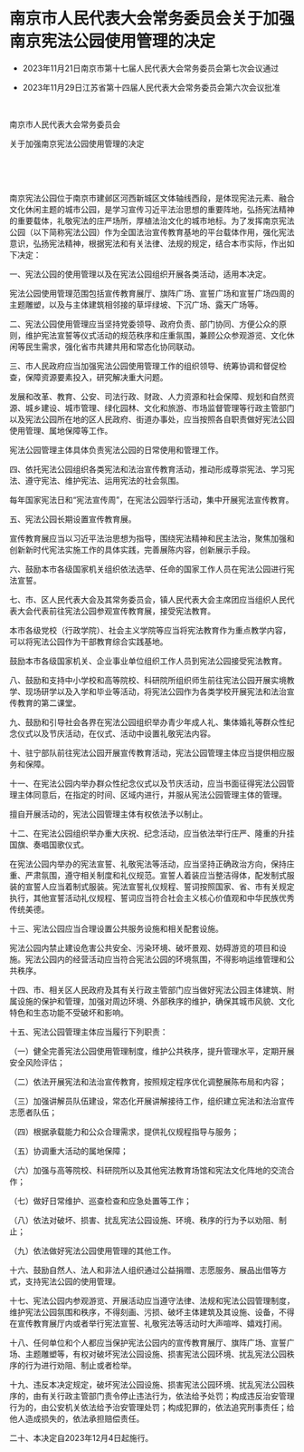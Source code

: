 # 南京市人民代表大会常务委员会关于加强南京宪法公园使用管理的决定

- 2023年11月21日南京市第十七届人民代表大会常务委员会第七次会议通过

- 2023年11月29日江苏省第十四届人民代表大会常务委员会第六次会议批准

<!-- INFO END -->

​

南京市人民代表大会常务委员会

关于加强南京宪法公园使用管理的决定

​

​

南京宪法公园位于南京市建邺区河西新城区文体轴线西段，是体现宪法元素、融合文化休闲主题的城市公园，是学习宣传习近平法治思想的重要阵地，弘扬宪法精神的重要载体，礼敬宪法的庄严场所，厚植法治文化的城市地标。为了发挥南京宪法公园（以下简称宪法公园）作为全国法治宣传教育基地的平台载体作用，强化宪法意识，弘扬宪法精神，根据宪法和有关法律、法规的规定，结合本市实际，作出如下决定：

一、宪法公园的使用管理以及在宪法公园组织开展各类活动，适用本决定。

宪法公园使用管理范围包括宣传教育展厅、旗阵广场、宣誓广场和宣誓广场四周的主题雕塑，以及与主体建筑相邻接的草坪绿坡、下沉广场、露天广场等。

二、宪法公园使用管理应当坚持党委领导、政府负责、部门协同、方便公众的原则，维护宪法宣誓等仪式活动的规范秩序和庄重氛围，兼顾公众参观游览、文化休闲等民生需求，强化省市共建共用和常态化协同联动。

三、市人民政府应当加强宪法公园使用管理工作的组织领导、统筹协调和督促检查，保障资源要素投入，研究解决重大问题。

发展和改革、教育、公安、司法行政、财政、人力资源和社会保障、规划和自然资源、城乡建设、城市管理、绿化园林、文化和旅游、市场监督管理等行政主管部门以及宪法公园所在地的区人民政府、街道办事处，应当按照各自职责做好宪法公园使用管理、属地保障等工作。

宪法公园管理主体具体负责宪法公园的日常使用和管理工作。

四、依托宪法公园组织各类宪法和法治宣传教育活动，推动形成尊崇宪法、学习宪法、遵守宪法、维护宪法、运用宪法的社会氛围。

每年国家宪法日和“宪法宣传周”，在宪法公园举行活动，集中开展宪法宣传教育。

五、宪法公园长期设置宣传教育展。

宣传教育展应当以习近平法治思想为指导，围绕宪法精神和民主法治，聚焦加强和创新新时代宪法实施工作的具体实践，完善展陈内容，创新展示手段。

六、鼓励本市各级国家机关组织依法选举、任命的国家工作人员在宪法公园进行宪法宣誓。

七、市、区人民代表大会及其常务委员会，镇人民代表大会主席团应当组织人民代表大会代表前往宪法公园参观宣传教育展，接受宪法教育。

本市各级党校（行政学院）、社会主义学院等应当将宪法教育作为重点教学内容，可以将宪法公园作为干部教育综合实践基地。

鼓励本市各级国家机关、企业事业单位组织工作人员到宪法公园接受宪法教育。

八、鼓励和支持中小学校和高等院校、科研院所组织师生前往宪法公园开展实境教学、现场研学以及入学和毕业等活动，将宪法公园作为各类学校开展宪法和法治宣传教育的第二课堂。

九、鼓励和引导社会各界在宪法公园组织举办青少年成人礼、集体婚礼等群众性纪念仪式以及节庆活动，在仪式、活动中设置礼敬宪法内容。

十、驻宁部队前往宪法公园开展宣传教育活动，宪法公园管理主体应当提供相应服务和保障。

十一、在宪法公园内举办群众性纪念仪式以及节庆活动，应当书面征得宪法公园管理主体同意后，在指定的时间、区域内进行，并服从宪法公园管理主体的管理。

擅自开展活动的，宪法公园管理主体有权依法予以制止。

十二、在宪法公园组织举办重大庆祝、纪念活动，应当依法举行庄严、隆重的升挂国旗、奏唱国歌仪式。

在宪法公园内举办的宪法宣誓、礼敬宪法等活动，应当坚持正确政治方向，保持庄重、严肃氛围，遵守相关制度和礼仪规范。宣誓人着装应当整洁得体，配发制式服装的宣誓人应当着制式服装。宪法宣誓礼仪规程、誓词按照国家、省、市有关规定执行，其他宣誓活动礼仪规程、誓词应当符合社会主义核心价值观和中华民族优秀传统美德。

十三、宪法公园应当合理设置公共服务设施和相关配套设施。

宪法公园内禁止建设危害公共安全、污染环境、破坏景观、妨碍游览的项目和设施。宪法公园内的经营活动应当符合宪法公园的环境氛围，不得影响运维管理和公共秩序。

十四、市、相关区人民政府及其有关行政主管部门应当做好宪法公园主体建筑、附属设施的保护和管理，加强对周边环境、外部秩序的维护，确保其城市风貌、文化特色和生态功能不受破坏和影响。

十五、宪法公园管理主体应当履行下列职责：

（一）健全完善宪法公园使用管理制度，维护公共秩序，提升管理水平，定期开展安全风险评估；

（二）依法开展宪法和法治宣传教育，按照规定程序优化调整展陈布局和内容；

（三）加强讲解员队伍建设，常态化开展讲解接待工作，组织建立宪法和法治宣传志愿者队伍；

（四）根据承载能力和公众合理需求，提供礼仪规程指导与服务；

（五）协调重大活动的属地保障；

（六）加强与高等院校、科研院所以及其他宪法教育场馆和宪法文化阵地的交流合作；

（七）做好日常维护、巡查检查和应急处置等工作；

（八）依法对破坏、损害、扰乱宪法公园设施、环境、秩序的行为予以劝阻、制止；

（九）依法做好宪法公园使用管理的其他工作。

十六、鼓励自然人、法人和非法人组织通过公益捐赠、志愿服务、展品出借等方式，支持宪法公园的使用管理。

十七、宪法公园内参观游览、开展活动应当遵守法律、法规和宪法公园管理制度，维护宪法公园氛围和秩序，不得刻画、污损、破坏主体建筑及其设施、设备，不得在宣传教育展厅内或者举行宪法宣誓、礼敬宪法等活动时大声喧哗、嬉戏打闹。

十八、任何单位和个人都应当保护宪法公园内的宣传教育展厅、旗阵广场、宣誓广场、主题雕塑等，有权对破坏宪法公园设施、损害宪法公园环境、扰乱宪法公园秩序的行为进行劝阻、制止或者检举。

十九、违反本决定规定，破坏宪法公园设施、损害宪法公园环境、扰乱宪法公园秩序的，由有关行政主管部门责令停止违法行为，依法给予处罚；构成违反治安管理行为的，由公安机关依法给予治安管理处罚；构成犯罪的，依法追究刑事责任；给他人造成损失的，依法承担赔偿责任。

二十、本决定自2023年12月4日起施行。
